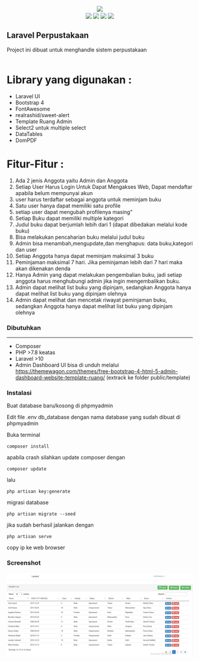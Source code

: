 <p align="center"><img src="https://laravel.com/assets/img/components/logo-laravel.svg"><br>
<img src="https://img.shields.io/badge/laravel-5.8-orange.svg"> <img src="https://img.shields.io/badge/yajra-9.x-blueviolet.svg"> <img src="https://img.shields.io/badge/license-MIT-blue.svg"> <img src="https://img.shields.io/badge/build-passing-green.svg"></p>

## Laravel Perpustakaan

<p>Project ini dibuat untuk menghandle sistem perpustakaan<br> <br></p>

# Library yang digunakan :
<ul>
<li>Laravel UI</li>
<li>Bootstrap 4</li>
<li>FontAwesome</li>
<li>realrashid/sweet-alert</li>
<li>Template Ruang Admin</li>
<li>Select2 untuk multiple select</li>
<li>DataTables</li>
<li>DomPDF</li>
</ul>

# Fitur-Fitur  :
<ol>
<li>Ada 2 jenis Anggota yaitu Admin dan Anggota</li>
<li>Setiap User Harus Login Untuk Dapat Mengakses Web, Dapat mendaftar apabila belum mempunyai akun</li>
<li>user harus terdaftar sebagai anggota untuk meminjam buku</li>
<li>Satu user hanya dapat memiliki satu profile</li>
<li>setiap user dapat mengubah profilenya masing"</li>
<li>Setiap Buku dapat memiliki multiple kategori</li>
<li>Judul buku dapat berjumlah lebih dari 1 (dapat dibedakan melalui kode buku)</li>
<li>Bisa melakukan pencaharian buku melalui judul buku</li>
<li>Admin bisa menambah,mengupdate,dan menghapus: data buku,kategori dan user</li>
<li>Setiap Anggota hanya dapat meminjam maksimal 3 buku</li>
<li>Peminjaman maksimal 7 hari. Jika peminjaman lebih dari 7 hari maka akan dikenakan denda</li>
<li>Hanya Admin yang dapat melakukan pengembalian buku, jadi setiap anggota harus menghubungi admin jika ingin mengembalikan buku.</li>
<li>Admin dapat melihat list buku yang dipinjam, sedangkan Anggota hanya dapat melihat list buku yang dipinjam olehnya</li>
<li>Admin dapat melihat dan mencetak riwayat peminjaman buku, sedangkan Anggota hanya dapat melihat list buku yang dipinjam olehnya</li>
</ol>



### Dibutuhkan

------------

- Composer
- PHP >7.8 keatas
- Laravel >10
- Admin Dashboard UI bisa di unduh melalui https://themewagon.com/themes/free-bootstrap-4-html-5-admin-dashboard-website-template-ruang/ (extrack ke folder public/template) 



### Instalasi

Buat database baru/kosong di phpmyadmin

Edit file .env db_database dengan nama database yang sudah dibuat di phpmyadmin

Buka terminal
	
	composer install
 apabila crash silahkan update composer dengan

    composer update
lalu 
  
    php artisan key:generate

migrasi database 

    php artisan migrate --seed

jika sudah berhasil jalankan dengan

    php artisan serve 

copy ip ke web browser


### Screenshot
[![Screenshot](https://github.com/amitbauriya/laravel-datatables-crud/blob/master/screenshot.png?raw=true "Screenshot")](https://github.com/amitbauriya/laravel-datatables-crud/blob/master/screenshot.png?raw=true "Screenshot")



